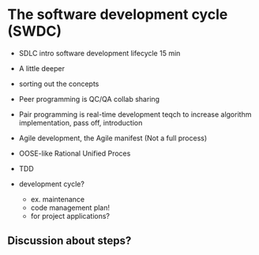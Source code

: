 # The software development cycle (SWDC)

- SDLC intro software development lifecycle 15 min


- A little deeper

- sorting out the concepts
- Peer programming is QC/QA collab sharing
- Pair programming is real-time development teqch to increase algorithm implementation, pass off, introduction
- Agile development, the Agile manifest (Not a full process)
- OOSE-like Rational Unified Proces
- TDD

- development cycle?
  - ex. maintenance
  - code management plan!
  -	for project applications?

## Discussion about steps?

